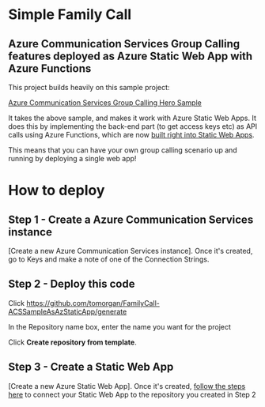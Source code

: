 # Simple Family Call

## Azure Communication Services Group Calling features deployed as Azure Static Web App with Azure Functions

This project builds heavily on this sample project:

[Azure Communication Services Group Calling Hero Sample](https://github.com/Azure-Samples/communication-services-web-calling-hero)

It takes the above sample, and makes it work with Azure Static Web Apps. It does this by implementing the back-end part (to get access keys etc) as API calls using Azure Functions, which are now [built right into Static Web Apps](https://docs.microsoft.com/en-us/azure/static-web-apps/add-api).

This means that you can have your own group calling scenario up and running by deploying a single web app!

# How to deploy

## Step 1 - Create a Azure Communication Services instance

[Create a new Azure Communication Services instance]. Once it's created, go to Keys and make a note of one of the Connection Strings.

## Step 2 - Deploy this code

Click https://github.com/tomorgan/FamilyCall-ACSSampleAsAzStaticApp/generate

In the Repository name box, enter the name you want for the project

Click __Create repository from template__.

## Step 3 - Create a Static Web App

[Create a new Azure Static Web App]. Once it's created, [follow the steps here](https://docs.microsoft.com/azure/static-web-apps/get-started-portal?tabs=vanilla-javascript#create-a-static-web-app) to connect your Static Web App to the repository you created in Step 2
